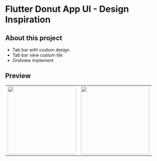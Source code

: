# Flutter Donut App UI - Design Inspiration

## About this project
- Tab bar with custom design
- Tab bar view custom tile
- Gridview implement

## Preview
<div style="text-align: center">
   <table>
      <tr>
         <td style="text-align: center">
            <img src="" width="220" />
         </td>
         <td style="text-align: center">
            <img src="" width="220" />
         </td>
      </tr>
   </table>
</div>

